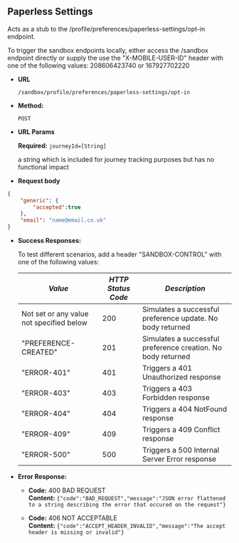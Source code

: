 Paperless Settings
----
  Acts as a stub to the /profile/preferences/paperless-settings/opt-in endpoint.

  To trigger the sandbox endpoints locally, either access the /sandbox endpoint directly or supply the use the 
  "X-MOBILE-USER-ID" header with one of the following values: 208606423740 or 167927702220

* **URL**

  `/sandbox/profile/preferences/paperless-settings/opt-in`

* **Method:**

  `POST`

*  **URL Params**

   **Required:**
   `journeyId=[String]`

    a string which is included for journey tracking purposes but has no functional impact
    
*  **Request body**

```json
{
    "generic": {
        "accepted":true
    },
    "email": "name@email.co.uk"
}
```

* **Success Responses:**

  To test different scenarios, add a header "SANDBOX-CONTROL" with one of the following values:
  
  | *Value* | *HTTP Status Code* | *Description* 
  |---------|--------------------|---------------|
  | Not set or any value not specified below | 200 | Simulates a successful preference update. No body returned |
  | "PREFERENCE-CREATED" | 201 | Simulates a successful preference creation. No body returned |
  | "ERROR-401" | 401 | Triggers a 401 Unauthorized response |
  | "ERROR-403" | 403 | Triggers a 403 Forbidden response |
  | "ERROR-404" | 404 | Triggers a 404 NotFound response |
  | "ERROR-409" | 409 | Triggers a 409 Conflict response |
  | "ERROR-500" | 500 | Triggers a 500 Internal Server Error response |

* **Error Response:**

  * **Code:** 400 BAD REQUEST<br />
    **Content:** `{"code":"BAD_REQUEST","message":"JSON error flattened to a string describing the error that occured on the request"}`

  * **Code:** 406 NOT ACCEPTABLE <br />
    **Content:** `{"code":"ACCEPT_HEADER_INVALID","message":"The accept header is missing or invalid"}`
